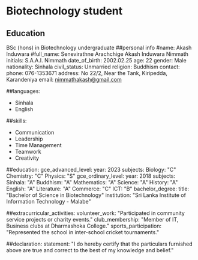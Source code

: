 # Biotechnology student

## Education
BSc (hons) in Biotechnology
undergraduate
##personal info
  #name: Akash Induwara
  #full_name: Senevirathne Arachchige Akash Induwara Nimmath
  initials: S.A.A.I. Nimmath
  date_of_birth: 2002.02.25
  age: 22
  gender: Male
  nationality: Sinhala
  civil_status: Unmarried
  religion: Buddhism
  contact:
    phone: 076-1353671
    address: No 22/2, Near the Tank, Kiripedda, Karandeniya
    email: nimmathakash@gmail.com

##languages:
  - Sinhala
  - English

##skills:
  - Communication
  - Leadership
  - Time Management
  - Teamwork
  - Creativity

##education:
  gce_advanced_level:
    year: 2023
    subjects:
      Biology: "C"
      Chemistry: "C"
      Physics: "S"
  gce_ordinary_level:
    year: 2018
    subjects:
      Sinhala: "A"
      Buddhism: "A"
      Mathematics: "A"
      Science: "A"
      History: "A"
      English: "A"
      Literature: "A"
      Commerce: "C"
      ICT: "B"
  bachelor_degree:
    title: "Bachelor of Science in Biotechnology"
    institution: "Sri Lanka Institute of Information Technology - Malabe"

##extracurricular_activities:
  volunteer_work: "Participated in community service projects or charity events."
  club_membership: "Member of IT, Business clubs at Dharmashoka College."
  sports_participation: "Represented the school in inter-school cricket tournaments."

##declaration:
  statement: "I do hereby certify that the particulars furnished above are true and correct to the best of my knowledge and belief."


